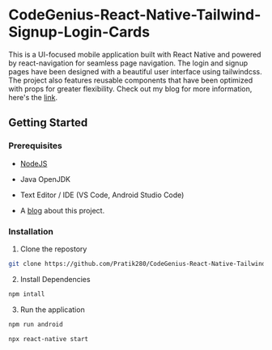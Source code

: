 # CodeGenius-React-Native-Tailwind-Signup-Login-Cards

This is a UI-focused mobile application built with React Native and powered by react-navigation for seamless page navigation. The login and signup pages have been designed with a beautiful user interface using tailwindcss. The project also features reusable components that have been optimized with props for greater flexibility. Check out my blog for more information, here's the [link](https://pratik280.github.io/posts/building-multi-page-signup-login-react-native-app-part-1/).

## Getting Started

### Prerequisites

- [NodeJS](https://nodejs.org/en)
- Java OpenJDK
- Text Editor / IDE (VS Code, Android Studio Code)

- A [blog](https://pratik280.github.io/posts/building-multi-page-signup-login-react-native-app-part-1/) about this project.

### Installation

1. Clone the repostory

```bash
git clone https://github.com/Pratik280/CodeGenius-React-Native-Tailwind-Signup-Login-Cards.git
```

2. Install Dependencies

```bash
npm intall
```

3. Run the application

```bash
npm run android
```

```bash
npx react-native start
```
